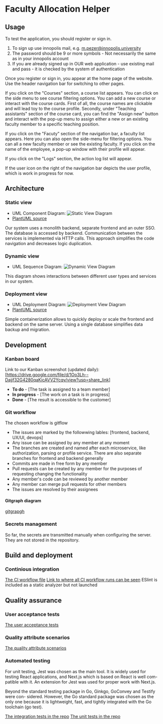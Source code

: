 # Faculty Allocation Helper



## Usage

To test the application, you should register or sign in.
1) To sign up use innopolis mail, e.g. m.pezer@innopolis.university
2) The password should be 9 or more symbols - Not necessarily the same as in your innopolis account
3) If you are already signed up in OUR web application - use existing mail and pass - it is checked by the system of authentication

Once you register or sign in, you appear at the home page of the website. Use the header navigation bar for switching to other pages.

If you click on the "Courses" section, a course list appears. You can click on the side menu to see course filtering options. You can add a new course or interact with the course cards. First of all, the course names are clickable and will lead toy to the course profile. Secondly, under "Teaching assistants" section of the course card, you can find the "Assign new" button and interact with the pop-up menu to assign either a new or an existing faculty member to a specific teaching position.

If you click on the "Facuty" section of the navigation bar, a faculty list appears. Here you can also open the side-menu for filtering options. You can all a new faculty member or see the existing faculty. If you click on the name of the employee, a pop-up window with their profile will appear.

If you click on the "Logs" section, the action log list will appear. 

If the user icon on the right of the navigation bar depicts the user profile, which is work in progress for now.

## Architecture

### Static view

- UML Component Diagram: ![Static View Diagram](docs/architecture/static-view/ComponentUML.png)
- [PlantUML source](docs/architecture/static-view/StaticView.puml)

Our system uses a monolith backend, separate frontend and an outer SSO. The database is accessed by backend. Communication between the services is implemented via HTTP calls. This approach simplifies the code navigation and decreases logic duplication.

### Dynamic view

- UML Sequence Diagram: ![Dynamic View Diagram](docs/architecture/dynamic-view/DynamicView_SequenceDiagram.png)

This diagram shows interactions between different user types and services in our system.

### Deployment view

- UML Deployment Diagram: ![Deployment View Diagram](docs/architecture/deployment-view/DeploymentUML.png)
- [PlantUML source](docs/architecture/deployment-view/DeploymentUML.puml)

Simple containerization allows to quickly deploy or scale the frontend and backend on the same server. Using a single database simplifies data backup and migration.

## Development

### Kanban board

Link to our Kanban screenshot (updated daily): [https://drive.google.com/file/d/1Oo3Lh--Dajjf32G4280qaKicAVV2Ycqy/view?usp=share_link]

- **To do** - [The task is assigned to a team member]
- **In progress** - [The work on a task is in progress]
- **Done** - [The result is accessible to the customer]

### Git workflow

The chosen workflow is gitflow

- The issues are marked by the followwing lables: [frontend, backend, UX/UI, devops]
- Any issue can be assigned by any member at any moment
- The branches are created and named after each microservice, like authorization, parsing or profile service. There are also separate branches for frontend and backend generally
- Commits are made in free form by any member
-  Pull requests can be created by any member for the purposes of requesting changing the functionality
- Any member's code can be reviewed by another member
- Any member can merge pull requests for other members
- The issues are resolved by their assignees

#### Gitgraph diagram

[gitgrapgh](docs/development/git-workflow/gitgraph.png)

### Secrets management

So far, the secrets are transmitted manually when configuring the server. They are not stored in the repository.

## Build and deployment

### Continious integration

[The CI workflow file](fah-frontend/.gitlab-ci.yml)
[Link to where all CI workflow runs can be seen](https://gitlab.pg.innopolis.university/f.markin/fah/-/pipelines)
ESlint is included as a static analyzer but not launched

## Quality assurance

### User acceptance tests

[The user acceptance tests](docs/quality-assurance/user-acceptance-tests.md)

### Quality attribute scenarios

[The quality attribute scenarios](docs/quality-assurance/quality-attribute-scenarios.md)

### Automated testing

For unit testing, Jest was chosen as the main tool. It is widely
used for testing React applications, and Next.js which is based on React is well com-
patible with it. An extension for Jest was used for proper work with Next.js.

Beyond the standard testing package in Go, Ginkgo, GoConvey and Testify were con-
sidered. However, the Go standard package was chosen as the only one because it is
lightweight, fast, and tightly integrated with the Go toolchain (go test).

[The integration tests in the repo](FAH-auth-service/tests/integration)
[The unit tests in the repo](fah-frontend/__test__)
